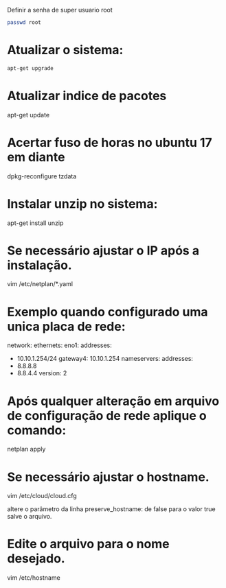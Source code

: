 Definir a senha de super usuario root

```bash
passwd root
```
# Atualizar o sistema:

```bash
apt-get upgrade
```
# Atualizar indice de pacotes

apt-get update

# Acertar fuso de horas no ubuntu 17 em diante

dpkg-reconfigure tzdata

# Instalar unzip no sistema:

apt-get install unzip


# Se necessário ajustar o IP após a instalação.

vim /etc/netplan/*.yaml


# Exemplo quando configurado uma unica placa de rede:

network:
ethernets:
eno1:
addresses:
- 10.10.1.254/24
gateway4: 10.10.1.254
nameservers:
addresses:
- 8.8.8.8
- 8.8.4.4
version: 2

# Após qualquer alteração em arquivo de configuração de rede aplique o comando:

netplan apply


# Se necessário ajustar o hostname.

vim /etc/cloud/cloud.cfg

altere o parâmetro da linha preserve_hostname: de false para o valor true salve o arquivo.

# Edite o arquivo para o nome desejado.

vim /etc/hostname